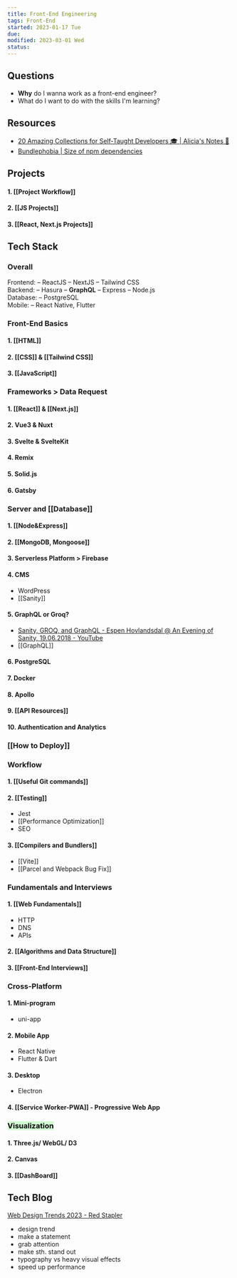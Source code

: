 ```yaml
---
title: Front-End Engineering
tags: Front-End 
started: 2023-01-17 Tue
due: 
modified: 2023-03-01 Wed
status: 
---
```

## Questions
- **Why** do I wanna work as a front-end engineer?
- What do I want to do with the skills I'm learning?  
## Resources
- [20 Amazing Collections for Self-Taught Developers 🎓 | Alicia's Notes 🚀](https://notes.aliciasykes.com/42310/20-amazing-collections-for-self-taught-developers)
- [Bundlephobia | Size of npm dependencies](https://bundlephobia.com/)
## Projects
#### 1. [[Project Workflow]]
#### 2. [[JS Projects]]
#### 3. [[React, Next.js Projects]]
## Tech Stack
### Overall
Frontend: – ReactJS – NextJS – Tailwind CSS  
Backend: – Hasura – **GraphQL** – Express – Node.js  
Database: – PostgreSQL  
Mobile: – React Native, Flutter
### Front-End Basics 
#### 1. [[HTML]]
#### 2. [[CSS]] & [[Tailwind CSS]]
#### 3. [[JavaScript]]
### Frameworks > Data Request  
#### 1. [[React]] & [[Next.js]]
#### 2. Vue3 & Nuxt
#### 3. Svelte & SvelteKit
#### 4. Remix
#### 5. Solid.js
#### 6. Gatsby
### Server and [[Database]]
#### 1. [[Node&Express]]
#### 2. [[MongoDB, Mongoose]]
#### 3. Serverless Platform > Firebase
#### 4. CMS
- WordPress
- [[Sanity]]
#### 5. GraphQL or Groq?
- [Sanity, GROQ, and GraphQL - Espen Hovlandsdal @ An Evening of Sanity, 19.06.2018 - YouTube](https://www.youtube.com/watch?v=Jcfubj2zRI0)
- [[GraphQL]]
#### 6. PostgreSQL
#### 7. Docker
#### 8. Apollo
#### 9. [[API Resources]]
#### 10. Authentication and Analytics
### [[How to Deploy]]
### Workflow
#### 1. [[Useful Git commands]]
#### 2. [[Testing]]
- Jest
- [[Performance Optimization]]
- SEO
#### 3. [[Compilers and Bundlers]]
- [[Vite]]
- [[Parcel and Webpack Bug Fix]]
### Fundamentals and Interviews
#### 1. [[Web Fundamentals]]
- HTTP
- DNS
- APIs
#### 2. [[Algorithms and Data Structure]]
#### 3. [[Front-End Interviews]]
### Cross-Platform
#### 1. Mini-program 
- uni-app
#### 2. Mobile App
- React Native
- Flutter & Dart
#### 3. Desktop 
- Electron
#### 4. [[Service Worker-PWA]] - Progressive Web App
### <mark style="background: #BBFABBA6;">Visualization</mark>
#### 1. Three.js/ WebGL/ D3
#### 2. Canvas
#### 3. [[DashBoard]]
## Tech Blog
[Web Design Trends 2023 - Red Stapler](https://redstapler.co/web-design-trends-2023/)
- design trend
- make a statement
- grab attention
- make sth. stand out
- typography vs heavy visual effects
- speed up performance
